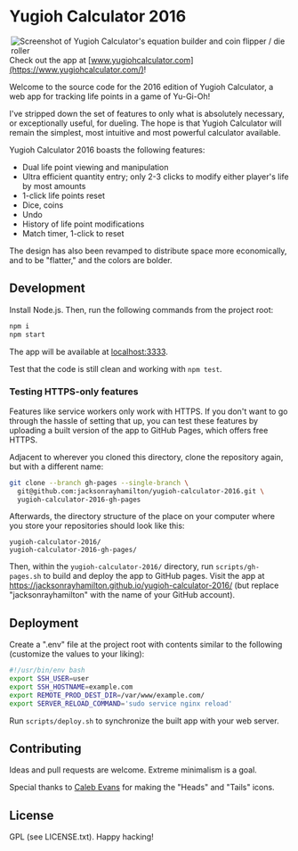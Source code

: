 # Yugioh Calculator 2016

<img alt="Screenshot of Yugioh Calculator's equation builder and coin flipper / die roller"
     src="screenshot.png"
     align="right"/>

Check out the app at [www.yugiohcalculator.com](https://www.yugiohcalculator.com/)!

Welcome to the source code for the 2016 edition of Yugioh Calculator, a web app
for tracking life points in a game of Yu-Gi-Oh!

I've stripped down the set of features to only what is absolutely necessary, or
exceptionally useful, for dueling.  The hope is that Yugioh Calculator will
remain the simplest, most intuitive and most powerful calculator available.

Yugioh Calculator 2016 boasts the following features:

- Dual life point viewing and manipulation
- Ultra efficient quantity entry; only 2-3 clicks to modify either player's life
  by most amounts
- 1-click life points reset
- Dice, coins
- Undo
- History of life point modifications
- Match timer, 1-click to reset

The design has also been revamped to distribute space more economically, and to
be "flatter," and the colors are bolder.

## Development

Install Node.js.  Then, run the following commands from the project root:

```js
npm i
npm start
```

The app will be available at [localhost:3333](http://localhost:3333).

Test that the code is still clean and working with `npm test`.

### Testing HTTPS-only features

Features like service workers only work with HTTPS.  If you don't want to go
through the hassle of setting that up, you can test these features by uploading
a built version of the app to GitHub Pages, which offers free HTTPS.

Adjacent to wherever you cloned this directory, clone the repository again, but
with a different name:

```sh
git clone --branch gh-pages --single-branch \
  git@github.com:jacksonrayhamilton/yugioh-calculator-2016.git \
  yugioh-calculator-2016-gh-pages
```

Afterwards, the directory structure of the place on your computer where you
store your repositories should look like this:

```
yugioh-calculator-2016/
yugioh-calculator-2016-gh-pages/
```

Then, within the `yugioh-calculator-2016/` directory, run `scripts/gh-pages.sh`
to build and deploy the app to GitHub pages.  Visit the app at
https://jacksonrayhamilton.github.io/yugioh-calculator-2016/ (but replace
"jacksonrayhamilton" with the name of your GitHub account).

## Deployment

Create a ".env" file at the project root with contents similar to the following
(customize the values to your liking):

```sh
#!/usr/bin/env bash
export SSH_USER=user
export SSH_HOSTNAME=example.com
export REMOTE_PROD_DEST_DIR=/var/www/example.com/
export SERVER_RELOAD_COMMAND='sudo service nginx reload'
```

Run `scripts/deploy.sh` to synchronize the built app with your web server.

## Contributing

Ideas and pull requests are welcome.  Extreme minimalism is a goal.

Special thanks to [Caleb Evans](http://calebevans.me) for making the "Heads" and
"Tails" icons.

## License

GPL (see LICENSE.txt).  Happy hacking!
